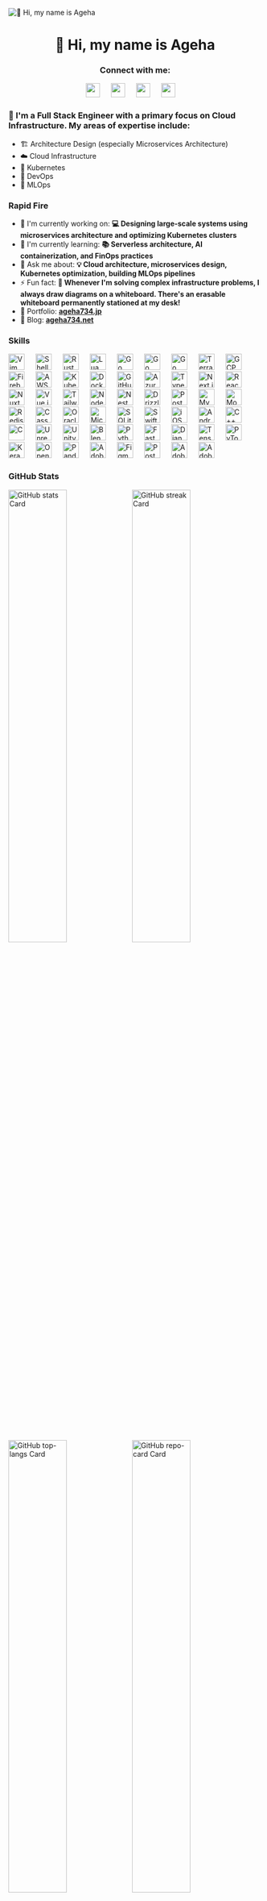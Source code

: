 ![👋 Hi, my name is Ageha](https://mir-s3-cdn-cf.behance.net/project_modules/max_1200/79731568097599.5b50bca477735.jpg)

<div id="toc">
  <ul align="center" style="list-style: none">
    <summary>
      <h1>
        👋 Hi, my name is Ageha
      </h1>
    </summary>
  </ul>
</div>

**<h3 align="center">Connect with me:</h3>** 
<p align="center"><a href="https://twitter.com/ageha734" target="_blank"><img src="https://img.shields.io/badge/Twitter-000000?style=for-the-badge&logo=X&logoColor=white" height="28" style="margin-right: 18px"></a> <a href="https://www.linkedin.com/in/ageha734" target="_blank"><img src="https://img.shields.io/badge/LinkedIn-0077B5?style=for-the-badge&logo=linkedin&logoColor=white" height="28" style="margin-right: 18px"></a> <a href="https://www.facebook.com/ageha734" target="_blank"><img src="https://img.shields.io/badge/Facebook-1877F2?style=for-the-badge&logo=facebook&logoColor=white" height="28" style="margin-right: 18px"></a> <a href="https://www.youtube.com/@ageha734" target="_blank"><img src="https://img.shields.io/badge/YouTube-FF0000?style=for-the-badge&logo=youtube&logoColor=white" height="28" style="margin-right: 18px"></a></p>

 **<h3 align="left">🚀 I'm a Full Stack Engineer with a primary focus on Cloud Infrastructure. My areas of expertise include:</h3>**

- 🏗️ Architecture Design (especially Microservices Architecture)
- ☁️ Cloud Infrastructure
- 🐳 Kubernetes
- 🔄 DevOps
- 🧠 MLOps

**<h3 align="left">Rapid Fire</h3>**

- 💼 I'm currently working on: **💻 Designing large-scale systems using microservices architecture and optimizing Kubernetes clusters**
- 🌱 I'm currently learning: **📚 Serverless architecture, AI containerization, and FinOps practices**
- 💬 Ask me about: **💡 Cloud architecture, microservices design, Kubernetes optimization, building MLOps pipelines**
- ⚡ Fun fact: **🎢 Whenever I'm solving complex infrastructure problems, I always draw diagrams on a whiteboard. There's an erasable whiteboard permanently stationed at my desk!**
- 📂 Portfolio: **<a href="ageha734.jp" target="_blank">ageha734.jp</a>**
- 📝 Blog: **<a href="ageha734.net" target="_blank">ageha734.net</a>**


 **<h3 align="left">Skills</h3>**

<p align="left"><img src="https://img.shields.io/badge/Vim-019733?logo=vim&logoColor=white" height="32" alt="Vim" style="margin-right: 18px"> <img src="https://img.shields.io/badge/Shell-4EAA25?logo=gnu-bash&logoColor=white" height="32" alt="Shell" style="margin-right: 18px"> <img src="https://img.shields.io/badge/Rust-B7410E?logo=rust&logoColor=white" height="32" alt="Rust" style="margin-right: 18px"> <img src="https://img.shields.io/badge/Lua-2C2D72?logo=lua&logoColor=white" height="32" alt="Lua" style="margin-right: 18px"> <img src="https://img.shields.io/badge/Go-00ADD8?logo=go&logoColor=white" height="32" alt="Go" style="margin-right: 18px"> <img src="https://cdn.jsdelivr.net/gh/devicons/devicon/icons/go/go-original.svg" height="32" alt="Go" style="margin-right: 18px"> <img src="https://cdn.simpleicons.org/go/00ADD8" height="32" alt="Go" style="margin-right: 18px"> <img src="https://img.shields.io/badge/Terraform-623CE4?logo=terraform&logoColor=white" height="32" alt="Terraform" style="margin-right: 18px"> <img src="https://cdn.jsdelivr.net/gh/devicons/devicon/icons/googlecloud/googlecloud-original.svg" height="32" alt="GCP" style="margin-right: 18px"> <img src="https://cdn.simpleicons.org/firebase/FFCA28" height="32" alt="Firebase" style="margin-right: 18px"> <img src="https://cdn.jsdelivr.net/gh/devicons/devicon@latest/icons/amazonwebservices/amazonwebservices-original-wordmark.svg" height="32" alt="AWS" style="margin-right: 18px"> <img src="https://cdn.jsdelivr.net/gh/devicons/devicon@latest/icons/kubernetes/kubernetes-original-wordmark.svg" height="32" alt="Kubernetes" style="margin-right: 18px"> <img src="https://cdn.jsdelivr.net/gh/devicons/devicon@latest/icons/docker/docker-original-wordmark.svg" height="32" alt="Docker" style="margin-right: 18px"> <img src="https://cdn.jsdelivr.net/gh/devicons/devicon@latest/icons/github/github-original-wordmark.svg" height="32" alt="GitHub" style="margin-right: 18px"> <img src="https://cdn.jsdelivr.net/gh/devicons/devicon@latest/icons/azure/azure-original-wordmark.svg" height="32" alt="Azure" style="margin-right: 18px"> <img src="https://img.shields.io/badge/TypeScript-3178C6?logo=typescript&logoColor=white" height="32" alt="TypeScript" style="margin-right: 18px"> <img src="https://cdn.jsdelivr.net/gh/devicons/devicon@latest/icons/nextjs/nextjs-original-wordmark.svg" height="32" alt="Next.js" style="margin-right: 18px"> <img src="https://cdn.jsdelivr.net/gh/devicons/devicon@latest/icons/react/react-original-wordmark.svg" height="32" alt="React" style="margin-right: 18px"> <img src="https://cdn.jsdelivr.net/gh/devicons/devicon@latest/icons/nuxtjs/nuxtjs-original-wordmark.svg" height="32" alt="NuxtJs" style="margin-right: 18px"> <img src="https://cdn.jsdelivr.net/gh/devicons/devicon@latest/icons/vuejs/vuejs-original-wordmark.svg" height="32" alt="Vue.js" style="margin-right: 18px"> <img src="https://cdn.jsdelivr.net/gh/devicons/devicon@latest/icons/tailwindcss/tailwindcss-original.svg" height="32" alt="Tailwind CSS" style="margin-right: 18px"> <img src="https://img.shields.io/badge/Node.js-8CC84B?logo=node.js&logoColor=white" height="32" alt="Node.js" style="margin-right: 18px"> <img src="https://cdn.jsdelivr.net/gh/devicons/devicon@latest/icons/nestjs/nestjs-original-wordmark.svg" height="32" alt="NestJs" style="margin-right: 18px"> <img src="https://img.shields.io/badge/Drizzle-4F5D95?logo=drizzle&logoColor=white" height="32" alt="Drizzle" style="margin-right: 18px"> <img src="https://cdn.jsdelivr.net/gh/devicons/devicon@latest/icons/postgresql/postgresql-original-wordmark.svg" height="32" alt="PostgreSQL" style="margin-right: 18px"> <img src="https://cdn.jsdelivr.net/gh/devicons/devicon@latest/icons/mysql/mysql-original-wordmark.svg" height="32" alt="MySQL" style="margin-right: 18px"> <img src="https://cdn.jsdelivr.net/gh/devicons/devicon@latest/icons/mongodb/mongodb-original-wordmark.svg" height="32" alt="MongoDB" style="margin-right: 18px"> <img src="https://cdn.jsdelivr.net/gh/devicons/devicon@latest/icons/redis/redis-original-wordmark.svg" height="32" alt="Redis" style="margin-right: 18px"> <img src="https://cdn.jsdelivr.net/gh/devicons/devicon/icons/cassandra/cassandra-original-wordmark.svg" height="32" alt="Cassandra" style="margin-right: 18px"> <img src="https://cdn.jsdelivr.net/gh/devicons/devicon/icons/oracle/oracle-original.svg" height="32" alt="Oracle" style="margin-right: 18px"> <img src="https://cdn.jsdelivr.net/gh/devicons/devicon@latest/icons/microsoftsqlserver/microsoftsqlserver-original-wordmark.svg" height="32" alt="Microsoft SQL Server" style="margin-right: 18px"> <img src="https://cdn.jsdelivr.net/gh/devicons/devicon@latest/icons/sqlite/sqlite-original-wordmark.svg" height="32" alt="SQLite" style="margin-right: 18px"> <img src="https://img.shields.io/badge/Swift-F05138?logo=swift&logoColor=white" height="32" alt="Swift" style="margin-right: 18px"> <img src="https://cdn.jsdelivr.net/gh/devicons/devicon/icons/apple/apple-original.svg" height="32" alt="iOS" style="margin-right: 18px"> <img src="https://cdn.simpleicons.org/android/3DDC84" height="32" alt="Android" style="margin-right: 18px"> <img src="https://img.shields.io/badge/C%2B%2B-F34B7F?logo=c%2B%2B&logoColor=white" height="32" alt="C++" style="margin-right: 18px"> <img src="https://img.shields.io/badge/C-A8B9CC?logo=c&logoColor=white" height="32" alt="C" style="margin-right: 18px"> <img src="https://cdn.jsdelivr.net/gh/devicons/devicon@latest/icons/unrealengine/unrealengine-original-wordmark.svg" height="32" alt="Unreal Engine" style="margin-right: 18px"> <img src="https://cdn.jsdelivr.net/gh/devicons/devicon@latest/icons/unity/unity-original-wordmark.svg" height="32" alt="Unity" style="margin-right: 18px"> <img src="https://cdn.jsdelivr.net/gh/devicons/devicon@latest/icons/blender/blender-original-wordmark.svg" height="32" alt="Blender" style="margin-right: 18px"> <img src="https://img.shields.io/badge/Python-306998?logo=python&logoColor=white" height="32" alt="Python" style="margin-right: 18px"> <img src="https://cdn.jsdelivr.net/gh/devicons/devicon@latest/icons/fastapi/fastapi-original-wordmark.svg" height="32" alt="FastAPI" style="margin-right: 18px"> <img src="https://cdn.jsdelivr.net/gh/devicons/devicon@latest/icons/django/django-plain-wordmark.svg" height="32" alt="Django" style="margin-right: 18px"> <img src="https://cdn.jsdelivr.net/gh/devicons/devicon@latest/icons/tensorflow/tensorflow-original-wordmark.svg" height="32" alt="TensorFlow" style="margin-right: 18px"> <img src="https://cdn.jsdelivr.net/gh/devicons/devicon@latest/icons/pytorch/pytorch-original-wordmark.svg" height="32" alt="PyTorch" style="margin-right: 18px"> <img src="https://cdn.jsdelivr.net/gh/devicons/devicon@latest/icons/keras/keras-original-wordmark.svg" height="32" alt="Keras" style="margin-right: 18px"> <img src="https://cdn.jsdelivr.net/gh/devicons/devicon@latest/icons/opencv/opencv-original-wordmark.svg" height="32" alt="Opencv" style="margin-right: 18px"> <img src="https://cdn.jsdelivr.net/gh/devicons/devicon/icons/pandas/pandas-original-wordmark.svg" height="32" alt="Pandas" style="margin-right: 18px"> <img src="https://img.shields.io/badge/Adobe_Premiere_Pro-9999FF?logo=adobe-premiere-pro&logoColor=white" height="32" alt="Adobe Premiere Pro" style="margin-right: 18px"> <img src="https://img.shields.io/badge/Figma-F24E1E?logo=figma&logoColor=white" height="32" alt="Figma" style="margin-right: 18px"> <img src="https://img.shields.io/badge/Postman-FF6C37?logo=postman&logoColor=white" height="32" alt="Postman" style="margin-right: 18px"> <img src="https://img.shields.io/badge/Adobe_Photoshop-31A8FF?logo=adobe-photoshop&logoColor=white" height="32" alt="Adobe Photoshop" style="margin-right: 18px"> <img src="https://img.shields.io/badge/Adobe_Illustrator-FF9A00?logo=adobe-illustrator&logoColor=white" height="32" alt="Adobe Illustrator" style="margin-right: 18px"></p>

 **<h3 align="left">GitHub Stats</h3>**

<p align="left">
  <img width="48%" src="https://github-readme-stats.vercel.app/api?username=ageha734&theme=default&cache_seconds=1800&border_radius=4&hide_title=false&hide_rank=false&show_icons=true&include_all_commits=true&line_height=25" alt="GitHub stats Card" />
  <img width="48%" src="https://streak-stats.demolab.com/?user=ageha734&theme=default&hide_border=false&border_radius=4.5&date_format=M+j%5B%2C+Y%5D&mode=daily&disable_animations=false&hide_total_contributions=false&hide_current_streak=false&hide_longest_streak=false&exclude_days=Mon%2CTue%2CWed%2CThu%2CFri&locale=en&card_height=200" alt="GitHub streak Card" />
</p>

<p align="left">
  <img width="48%" src="https://github-readme-stats.vercel.app/api/top-langs?username=ageha734&theme=default&cache_seconds=1800&border_radius=4&hide_title=false&layout=compact&langs_count=5&card_width=400&hide_progress=false" alt="GitHub top-langs Card" />
  <img width="48%" src="https://github-readme-stats.vercel.app/api/pin/?username=ageha734&repo=&theme=default&cache_seconds=1800&border_radius=4&show_owner=false" alt="GitHub repo-card Card" />
</p>

 **<h3 align="center">Support Me</h3>**

<p align="center"><a href="https://paypal.me/ageha734" target="_blank"><img src="https://img.shields.io/badge/PayPal-00457C?style=for-the-badge&logo=paypal&logoColor=white" height="48" style="margin-right: 18px"></a></p>
